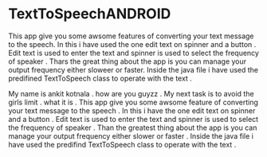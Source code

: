 # TextToSpeechANDROID
This app give you some awsome features of converting your text message to the speech. In this i have used the one edit text on spinner and a button . Edit text is used to enter the text and spinner is used to select the frequency of speaker . Thars the great thing about the app is you can manage your output frequency either sloweer or faster. Inside the java file i have used the predifined TextToSpeech class to operate with the text .

My name is ankit kotnala . how are you guyzz . My next task is to avoid the girls limit . what it is . This app give you some awsome feature of converting your text message to the speech . In this i have the one edit text on spinner and a button . Edit text is used to enter the text and spinner is used to select the frequency of speaker . Than the greatest thing about the app is you can manage your output frequency either slower or faster . Inside the java file i have used the predifind TextToSpeech class to operate with the text .

